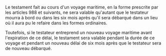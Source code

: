   
 Le testament fait au cours d'un voyage maritime, en la forme prescrite par les articles 988 et suivants, ne sera valable qu'autant que le testateur mourra à bord ou dans les six mois après qu'il sera débarqué dans un lieu où il aura pu le refaire dans les formes ordinaires.  

  
 Toutefois, si le testateur entreprend un nouveau voyage maritime avant l'expiration de ce délai, le testament sera valable pendant la durée de ce voyage et pendant un nouveau délai de six mois après que le testateur sera de nouveau débarqué.  
